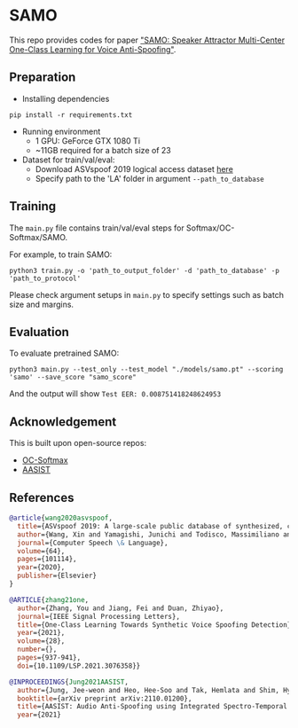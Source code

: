 # SAMO

This repo provides codes for paper ["SAMO: Speaker Attractor Multi-Center One-Class Learning for Voice Anti-Spoofing"](https://arxiv.org/abs/2211.02718).

## Preparation
- Installing dependencies
```
pip install -r requirements.txt
```
- Running environment
  - 1 GPU: GeForce GTX 1080 Ti
  - ~11GB required for a batch size of 23 
- Dataset for train/val/eval:
  - Download ASVspoof 2019 logical access dataset [here](https://datashare.ed.ac.uk/handle/10283/3336)
  - Specify path to the 'LA' folder in argument `--path_to_database`

## Training
The `main.py` file contains train/val/eval steps for Softmax/OC-Softmax/SAMO.

For example, to train SAMO:
```angular2html
python3 train.py -o 'path_to_output_folder' -d 'path_to_database' -p 'path_to_protocol'
```

Please check argument setups in `main.py` to specify settings such as batch size and margins.

## Evaluation
To evaluate pretrained SAMO:
```angular2html
python3 main.py --test_only --test_model "./models/samo.pt" --scoring 'samo' --save_score "samo_score"
```
And the output will show `Test EER: 0.008751418248624953`
## Acknowledgement
This is built upon open-source repos:
- [OC-Softmax](https://github.com/yzyouzhang/AIR-ASVspoof)
- [AASIST](https://github.com/clovaai/aasist)

## References

```bibtex
@article{wang2020asvspoof,
  title={ASVspoof 2019: A large-scale public database of synthesized, converted and replayed speech},
  author={Wang, Xin and Yamagishi, Junichi and Todisco, Massimiliano and Delgado, H{\'e}ctor and Nautsch, Andreas and Evans, Nicholas and Sahidullah, Md and Vestman, Ville and Kinnunen, Tomi and Lee, Kong Aik and others},
  journal={Computer Speech \& Language},
  volume={64},
  pages={101114},
  year={2020},
  publisher={Elsevier}
}
```

```bibtex
@ARTICLE{zhang21one,
  author={Zhang, You and Jiang, Fei and Duan, Zhiyao},
  journal={IEEE Signal Processing Letters}, 
  title={One-Class Learning Towards Synthetic Voice Spoofing Detection}, 
  year={2021},
  volume={28},
  number={},
  pages={937-941},
  doi={10.1109/LSP.2021.3076358}}
```

```bibtex
@INPROCEEDINGS{Jung2021AASIST,
  author={Jung, Jee-weon and Heo, Hee-Soo and Tak, Hemlata and Shim, Hye-jin and Chung, Joon Son and Lee, Bong-Jin and Yu, Ha-Jin and Evans, Nicholas},
  booktitle={arXiv preprint arXiv:2110.01200}, 
  title={AASIST: Audio Anti-Spoofing using Integrated Spectro-Temporal Graph Attention Networks}, 
  year={2021}
```
